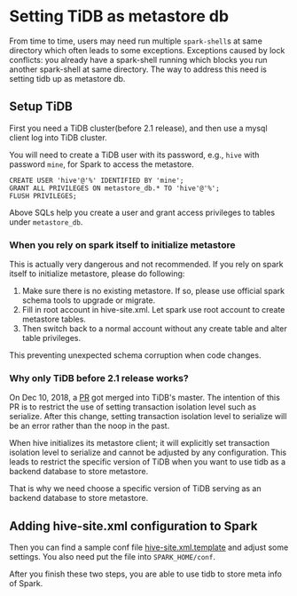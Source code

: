 # Setting TiDB as metastore db

From time to time, users may need run multiple `spark-shell`s at same directory which often leads to some 
exceptions. Exceptions caused by lock conflicts: you already have a spark-shell running which blocks you run another spark-shell
at same directory. The way to address this need is setting tidb up as metastore db. 

## Setup TiDB

First you need a TiDB cluster(before 2.1 release), and then use a mysql client log into TiDB cluster. 

You will need to create a TiDB user with its password, e.g., `hive` with password `mine`, for Spark to access the metastore.

```$xslt
CREATE USER 'hive'@'%' IDENTIFIED BY 'mine';
GRANT ALL PRIVILEGES ON metastore_db.* TO 'hive'@'%';
FLUSH PRIVILEGES;
```

Above SQLs help you create a user and grant access privileges to tables under `metastore_db`. 

### When you rely on spark itself to initialize metastore

This is actually very dangerous and not recommended. If you rely on spark itself to initialize metastore, 
please do following:
 1. Make sure there is no existing metastore. If so, please use official spark schema tools to upgrade or migrate.
 2. Fill in root account in hive-site.xml. Let spark use root account to create metastore tables.
 3. Then switch back to a normal account without any create table and alter table privileges.

This preventing unexpected schema corruption when code changes.

### Why only TiDB before 2.1 release works?

On Dec 10, 2018, a [PR](https://github.com/pingcap/tidb/pull/8625) got merged into TiDB's master.
The intention of this PR is to restrict the use of setting transaction isolation level such as serialize. 
After this change, setting transaction isolation level to serialize
will be an error rather than the noop in the past.

When hive initializes its metastore client; it will explicitly set transaction isolation level to 
serialize and cannot be adjusted by any configuration. This leads to restrict the specific version
of TiDB when you want to use tidb as a backend database to store metastore.

That is why we need choose a specific version of TiDB serving as an backend database to store
metastore.


## Adding hive-site.xml configuration to Spark

Then you can find a sample conf file [hive-site.xml.template](../config/hive-site.xml.template) and 
adjust some settings. You also need put the file into `SPARK_HOME/conf`.

After you finish these two steps, you are able to use tidb to store meta info of Spark.


